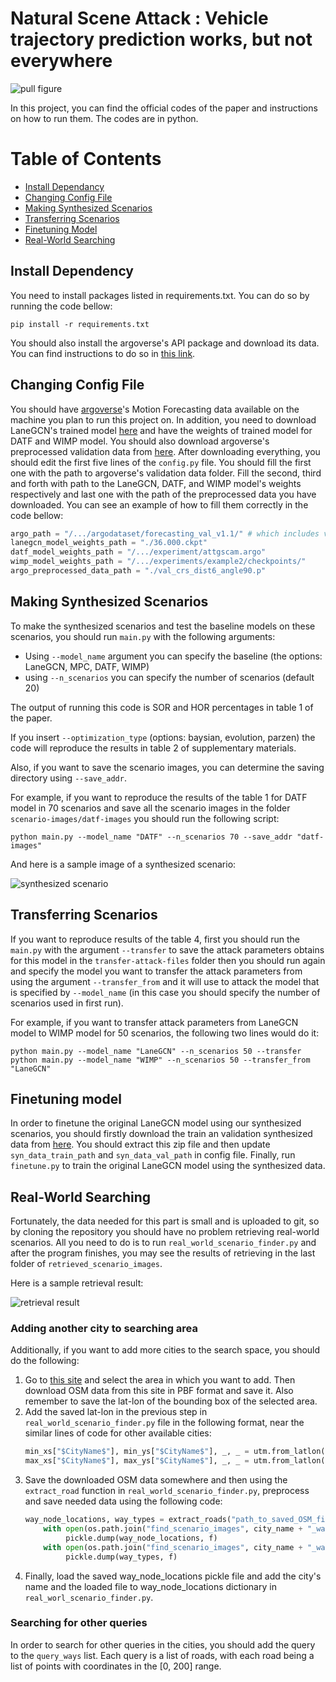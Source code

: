 # Natural Scene Attack : Vehicle trajectory prediction works, but not everywhere

![pull figure](figures/pull.png)

In this project, you can find the official codes of the paper and instructions on how to run them. The codes are in python.

Table of Contents
=================
  * [Install Dependancy](#install-dependency)
  * [Changing Config File](#changing-config-file)
  * [Making Synthesized Scenarios](#making-synthesized-scenarios)
  * [Transferring Scenarios](#transferring-scenarios)
  * [Finetuning Model](#finetuning-model)
  * [Real-World Searching](#real-world-searching)
 
## Install Dependency
You need to install packages listed in requirements.txt. You can do so by running the code bellow:
```shell script
pip install -r requirements.txt
```
You should also install the argoverse's API package and download its data. You can find instructions to do so in [this link](https://github.com/argoai/argoverse-api).

## Changing Config File
You should have [argoverse](https://www.argoverse.org/)'s Motion Forecasting data available on the machine you plan to run this project on. 
In addition, you need to download LaneGCN's trained model [here](http://yun.sfo2.digitaloceanspaces.com/public/lanegcn/36.000.ckpt) and have the weights of trained model for DATF and WIMP model.
You should also download argoverse's preprocessed validation data from [here](https://yun.sfo2.cdn.digitaloceanspaces.com/public/lanegcn/val_crs_dist6_angle90.p).
After downloading everything, you should edit the first five lines of the `config.py` file.
You should fill the first one with the path to argoverse's validation data folder. 
Fill the second, third and forth with path to the LaneGCN, DATF, and WIMP model's weights respectively and last one with the path of the preprocessed data you have downloaded.
You can see an example of how to fill them correctly in the code bellow:
```python
argo_path = "/.../argodataset/forecasting_val_v1.1/" # which includes val/data files"
lanegcn_model_weights_path = "./36.000.ckpt"
datf_model_weights_path = "/.../experiment/attgscam.argo"
wimp_model_weights_path = "/.../experiments/example2/checkpoints/"
argo_preprocessed_data_path = "./val_crs_dist6_angle90.p"
``` 


## Making Synthesized Scenarios
To make the synthesized scenarios and test the baseline models on these scenarios, you should run `main.py` with the following arguments: 
* Using `--model_name` argument you can specify the baseline (the options: LaneGCN, MPC, DATF, WIMP)
* using `--n_scenarios` you can specify the number of scenarios (default 20)

The output of running this code is SOR and HOR percentages in table 1 of the paper.

If you insert `--optimization_type` (options: baysian, evolution, parzen) the code will reproduce the results in table 2 of supplementary materials.

Also, if you want to save the scenario images, you can determine the saving directory using `--save_addr`.

For example, if you want to reproduce the results of the table 1 for DATF model in 70 scenarios and save all the scenario images in the folder `scenario-images/datf-images` you should run the following script:
```shell script
python main.py --model_name "DATF" --n_scenarios 70 --save_addr "datf-images"
```
And here is a sample image of a synthesized scenario:

![synthesized scenario](figures/rendering.png)
## Transferring Scenarios

If you want to reproduce results of the table 4, first you should run the `main.py` with the argument `--transfer` to save the attack parameters obtains for this model in the `transfer-attack-files` folder then you should run again and specify the model you want to transfer the attack parameters from using the argument `--transfer_from` and it will use to attack the model that is specified by `--model_name` (in this case you should specify the number of scenarios used in first run). 

For example, if you want to transfer attack parameters from LaneGCN model to WIMP model for 50 scenarios, the following two lines would do it:
```shell script
python main.py --model_name "LaneGCN" --n_scenarios 50 --transfer
python main.py --model_name "WIMP" --n_scenarios 50 --transfer_from "LaneGCN"
```

## Finetuning model
In order to finetune the original LaneGCN model using our synthesized scenarios, you should firstly download the train an validation synthesized data from [here](https://drive.google.com/file/d/1X97vxcC5vEhLXtb0HBvSkRlAHntDc_nj/view?usp=sharing). You should extract this zip file and then update `syn_data_train_path` and `syn_data_val_path` in config file. Finally, run `finetune.py` to train the original LaneGCN model using the synthesized data. 

## Real-World Searching
Fortunately, the data needed for this part is small and is uploaded to git, so by cloning the repository you should have no problem retrieving real-world scenarios.
All you need to do is to run `real_world_scenario_finder.py` and after the program finishes, you may see the results of retrieving in the last folder of `retrieved_scenario_images`. 

Here is a sample retrieval result:

![retrieval result](figures/Retrieval.jpg)
### Adding another city to searching area 

Additionally, if you want to add more cities to the search space, you should do the following:
1. Go to [this site](https://extract.bbbike.org/) and select the area in which you want to add. Then download OSM data from this site in PBF format and save it. Also remember to save the lat-lon of the bounding box of the selected area.
2. Add the saved lat-lon in the previous step in `real_world_scenario_finder.py` file in the following format, near the similar lines of code for other available cities:
    ```python
    min_xs["$CityName$"], min_ys["$CityName$"], _, _ = utm.from_latlon(min_lat, min_lon)
    max_xs["$CityName$"], max_ys["$CityName$"], _, _ = utm.from_latlon(max_lat, max_lon)
    ```
3. Save the downloaded OSM data somewhere and then using the `extract_road` function in `real_world_scenario_finder.py`, preprocess and save needed data using the following code:
   ```python
   way_node_locations, way_types = extract_roads("path_to_saved_OSM_file")
       with open(os.path.join("find_scenario_images", city_name + "_way_node_locations.pkl"), "wb") as f:
            pickle.dump(way_node_locations, f)
       with open(os.path.join("find_scenario_images", city_name + "_way_types.pkl"), "wb") as f:
            pickle.dump(way_types, f)
   ```
4. Finally, load the saved way_node_locations pickle file and add the city's name and the loaded file to way_node_locations dictionary in `real_worl_scenario_finder.py`.

### Searching for other queries
In order to search for other queries in the cities, you should add the query to the `query_ways` list.
Each query is a list of roads, with each road being a list of points with coordinates in the [0, 200] range.
